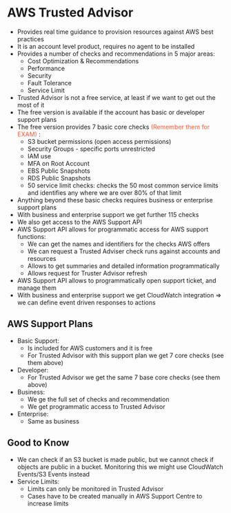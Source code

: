 # AWS Trusted Advisor

- Provides real time guidance to provision resources against AWS best practices
- It is an account level product, requires no agent to be installed
- Provides a number of checks and recommendations in 5 major areas:
    - Cost Optimization & Recommendations
    - Performance
    - Security
    - Fault Tolerance
    - Service Limit
- Trusted Advisor is not a free service, at least if we want to get out the most of it
- The free version is available if the account has basic or developer support plans
- The free version provides 7 basic core checks <span style="color: #ff5733;">(Remember them for EXAM)</span> :
    - S3 bucket permissions (open access permissions)
    - Security Groups - specific ports unrestricted
    - IAM use
    - MFA on Root Account
    - EBS Public Snapshots
    - RDS Public Snapshots
    - 50 service limit checks: checks the 50 most common service limits and identifies any where we are over 80% of that limit
- Anything beyond these basic checks requires business or enterprise support plans
- With business and enterprise support we get further 115 checks
- We also get access to the AWS Support API
- AWS Support API allows for programmatic access for AWS support functions:
    - We can get the names and identifiers for the checks AWS offers
    - We can request a Trusted Adviser check runs against accounts and resources
    - Allows to get summaries and detailed information programmatically
    - Allows request for Truster Advisor refresh
- AWS Support API allows to programmatically open support ticket, and manage them
- With business and enterprise support we get CloudWatch integration => we can define event driven responses to actions

## AWS Support Plans

- Basic Support:
    - Is included for AWS customers and it is free
    - For Trusted Advisor with this support plan we get 7 core checks (see them above)
- Developer:
    - For Trusted Advisor we get the same 7 base core checks (see them above)
- Business:
    - We ge the full set of checks and recommendation
    - We get programmatic access to Trusted Advisor
- Enterprise:
    - Same as business

## Good to Know

- We can check if an S3 bucket is made public, but we cannot check if objects are public in a bucket. Monitoring this we might use CloudWatch Events/S3 Events instead
- Service Limits:
    - Limits can only be monitored in Trusted Advisor
    - Cases have to be created manually in AWS Support Centre to increase limits